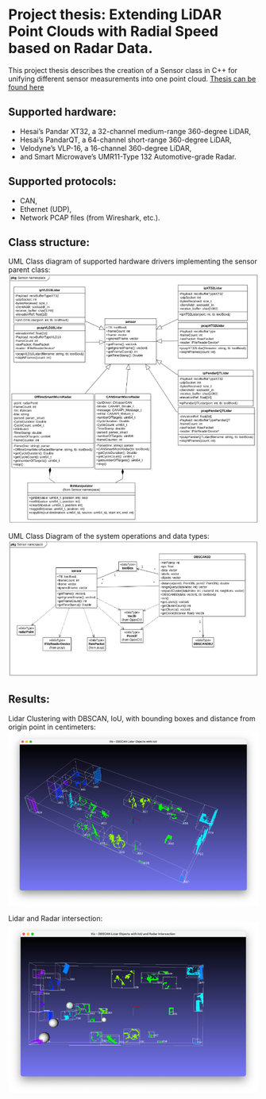# Project thesis: Extending LiDAR Point Clouds with Radial Speed based on Radar Data.
This project thesis describes the creation of a Sensor class in C++ for unifying different sensor measurements into one point cloud. [Thesis can be found here](https://github.com/obi-two-kenobi/Extending-LiDAR-Point-Clouds-with-Radial-Speed-based-on-Radar-Data/blob/main/Project%20Thesis.pdf)

## Supported hardware:
-	Hesai’s Pandar XT32, a 32-channel medium-range 360-degree LiDAR,
- Hesai’s PandarQT, a 64-channel short-range 360-degree LiDAR,
- Velodyne’s VLP-16, a 16-channel 360-degree LiDAR,
- and Smart Microwave’s UMR11-Type 132 Automotive-grade Radar.

## Supported protocols:
- CAN,
- Ethernet (UDP),
- Network PCAP files (from Wireshark, etc.).

## Class structure: 
UML Class diagram of supported hardware drivers implementing the sensor parent class:
![UML Class diagram of drivers implementing the sensor parent class](https://github.com/obi-two-kenobi/Extending-LiDAR-Point-Clouds-with-Radial-Speed-based-on-Radar-Data/blob/main/Pictures/UML%20Class%20diagram%20of%20drivers%20implementing%20the%20sensor%20parent%20class.png)

UML Class Diagram of the system operations and data types:
![UML Class Diagram of the system](https://github.com/obi-two-kenobi/Extending-LiDAR-Point-Clouds-with-Radial-Speed-based-on-Radar-Data/blob/main/Pictures/UML%20Class%20Diagram%20of%20the%20system.png)

## Results: 
Lidar Clustering with DBSCAN, IoU, with bounding boxes and distance from origin point in centimeters:
![Clustering](https://github.com/obi-two-kenobi/Extending-LiDAR-Point-Clouds-with-Radial-Speed-based-on-Radar-Data/blob/main/Pictures/DBSCAN%20with%20IoU%20-%20distance%20in%20cm%20from%20origin%20point.png)

Lidar and Radar intersection:
![intersection](https://github.com/obi-two-kenobi/Extending-LiDAR-Point-Clouds-with-Radial-Speed-based-on-Radar-Data/blob/main/Pictures/radar%20intersection%20with%20lidar%20pc%20.png)
